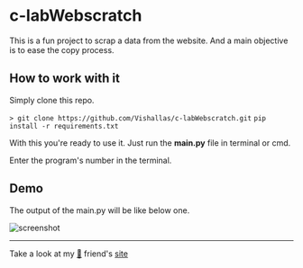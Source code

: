 # c-labWebscratch

This is a fun project to scrap a data from the website. And a main objective is to ease the copy process.

## How to work with it

Simply clone this repo.

``` > git clone https://github.com/Vishallas/c-labWebscratch.git ```
``` pip install -r requirements.txt ```

With this you're ready to use it. Just run the **main.py** file in terminal or cmd.

Enter the program's number in the terminal.

## Demo

The output of the main.py will be like below one.

![screenshot](https://user-images.githubusercontent.com/103063354/227778551-1c34e89d-8b88-425c-a48d-b6f938b6ab91.jpg)

---

Take a look at my [:anger:](https://github.com/Saffron-codes) friend's [site](https://ece-clab.netlify.app)
